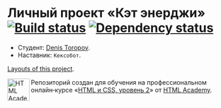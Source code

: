 # Личный проект «Кэт энерджи» [![Build status][travis-image]][travis-url] [![Dependency status][dependency-image]][dependency-url]

* Студент: [Denis Toropov](https://up.htmlacademy.ru/adaptive/19/user/952231).
* Наставник: `Кексобот`.



[Layouts of this project](https://drive.google.com/file/d/1uWYIIwh57Z5HaNr9-jrmNV7wMpszqr_W/view?usp=sharing).

<a href="https://htmlacademy.ru/intensive/adaptive"><img align="left" width="50" height="50" alt="HTML Academy" src="https://up.htmlacademy.ru/static/img/intensive/adaptive/logo-for-github-2.png"></a>

Репозиторий создан для обучения на профессиональном онлайн‑курсе «[HTML и CSS, уровень 2](https://htmlacademy.ru/intensive/adaptive)» от [HTML Academy](https://htmlacademy.ru).

[travis-image]: https://travis-ci.com/htmlacademy-adaptive/952231-cat-energy-19.svg?branch=master
[travis-url]: https://travis-ci.com/htmlacademy-adaptive/952231-cat-energy-19
[dependency-image]: https://david-dm.org/htmlacademy-adaptive/952231-cat-energy-19/dev-status.svg?style=flat-square
[dependency-url]: https://david-dm.org/htmlacademy-adaptive/952231-cat-energy-19?type=dev
